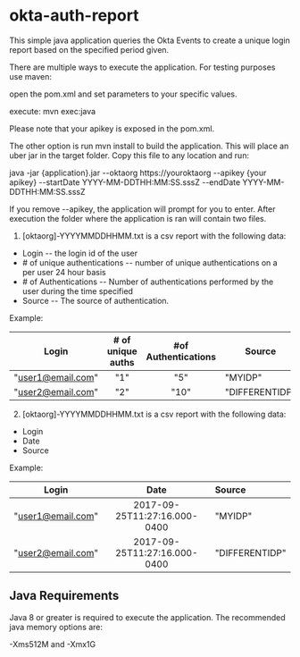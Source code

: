 # okta-auth-report

This simple java application queries the Okta Events to create a unique login report based on the specified period given.

There are multiple ways to execute the application.  For testing purposes use maven:

open the pom.xml and set parameters to your specific values.

execute: mvn exec:java

Please note that your apikey is exposed in the pom.xml.

The other option is run mvn install to build the application.  This will place an uber jar in the target folder.  Copy this file to any location and run:

java -jar {application}.jar --oktaorg https://youroktaorg --apikey {your apikey} --startDate YYYY-MM-DDTHH:MM:SS.sssZ --endDate YYYY-MM-DDTHH:MM:SS.sssZ

If you remove --apikey, the application will prompt for you to enter.
After execution the folder where the application is ran will contain two files.

1. [oktaorg]-YYYYMMDDHHMM.txt is a csv report with the following data:
  * Login -- the login id of the user
  * \# of unique authentications -- number of unique authentications on a per user 24 hour basis
  * \# of Authentications -- Number of authentications performed by the user during the time specified
  * Source -- The source of authentication.

Example:

| Login            | # of unique auths  | #of Authentications   | Source          |
| ---------------- |:-----------------: |:---------------------:| --------------- |
| "user1@email.com"|"1"                 |"5"                    | "MYIDP"         |
| "user2@email.com"|"2"                 |"10"                   | "DIFFERENTIDP"  |

2. [oktaorg]-YYYYMMDDHHMM.txt is a csv report with the following data:
  * Login
  * Date
  * Source
  
Example:

| Login            | Date                        | Source         |
| ---------------- |:---------------------------:|:---------------| 
| "user1@email.com"|2017-09-25T11:27:16.000-0400 |"MYIDP"         |
| "user2@email.com"|2017-09-25T11:27:16.000-0400 |"DIFFERENTIDP"  |
  
## Java Requirements
Java 8 or greater is required to execute the application.  The recommended java memory options are:

-Xms512M and -Xmx1G  
 
